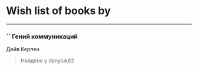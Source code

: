 # Wish list of books by [](https://plus.google.com/u/0/108355317006178724444/)
---

### `` Гений коммуникаций
Дейв Керпен
> Найдено у danyluk62

